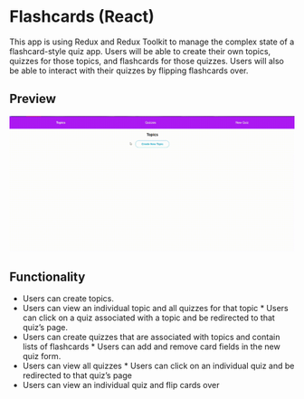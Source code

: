 # Flashcards (React)

This app is using Redux and Redux Toolkit to manage the complex state of a flashcard-style quiz app. Users will be able to create their own topics, quizzes for those topics, and flashcards for those quizzes. Users will also be able to interact with their quizzes by flipping flashcards over.

## Preview

![preview](./public/Preview.gif)

## Functionality

- Users can create topics.
- Users can view an individual topic and all quizzes for that topic \* Users can click on a quiz associated with a topic and be redirected to that quiz’s page.
- Users can create quizzes that are associated with topics and contain lists of flashcards \* Users can add and remove card fields in the new quiz form.
- Users can view all quizzes \* Users can click on an individual quiz and be redirected to that quiz’s page
- Users can view an individual quiz and flip cards over
